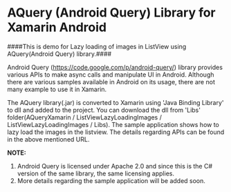 AQuery (Android Query) Library for Xamarin Android
==================================================

####This is demo for Lazy loading of images in ListView using AQuery(Android Query) library.####

Android Query (https://code.google.com/p/android-query/) library provides various APIs to make async calls and manipulate UI in Android. Although there are various samples available in Android on its usage, there are not many example to use it in Xamarin.

The AQuery library(.jar) is converted to Xamarin using 'Java Binding Library' to dll and added to the project. You can download the dll from 'Libs' folder(AQueryXamarin / ListViewLazyLoadingImages / ListViewLazyLoadingImages / Libs). The sample application shows how to lazy load the images in the listview. The details regarding APIs can be found in the above mentioned URL.

**NOTE:**
1. Android Query is licensed under Apache 2.0 and since this is the C# version of the same library, the same licensing applies.
2. More details regarding the sample application will be added soon.
